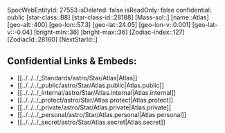 ﻿---
location:
- 24.05
- -57.3
- 400
tags:
- astro/Star
type: Star
---

SpocWebEntityId: 27553
isDeleted: false
isReadOnly: false
confidential: public
[star-class::B8]
[star-class-id::28188]
[Mass-sol::]
[name::Atlas]
[geo-alt::400]
[geo-lon::57.3]
[geo-lat::24.05]
[geo-lon-v::0.001]
[geo-lat-v::-0.04]
[bright-min::36]
[bright-max::36]
[Zodiac-index::127]
[ZodiacId::28160]
[NextStarId::]



## Confidential Links & Embeds: 
- [[../../../_Standards/astro/Star/Atlas|Atlas]] 
- [[../../../_public/astro/Star/Atlas.public|Atlas.public]] 
- [[../../../_internal/astro/Star/Atlas.internal|Atlas.internal]] 
- [[../../../_protect/astro/Star/Atlas.protect|Atlas.protect]] 
- [[../../../_private/astro/Star/Atlas.private|Atlas.private]] 
- [[../../../_personal/astro/Star/Atlas.personal|Atlas.personal]] 
- [[../../../_secret/astro/Star/Atlas.secret|Atlas.secret]]


